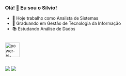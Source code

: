 ### Olá!  👋 Eu sou o Silvio!


- 🔭 Hoje trabalho como Analista de Sistemas
- 🌱 Graduando em Gestão de Tecnologia da Informação
- 📚 Estudando Análise de Dados


 <div style="display: inline_block"><br>
   
<img width="48" height="48" src="https://img.icons8.com/fluency/48/power-bi-2021.png" alt="power-bi-2021"/>
    
  ##
 
<div> 
  <a href="https://www.linkedin.com/in/silvioaplimajunior/"_blank"><img src="https://img.shields.io/badge/LinkedIn-0077B5?style=for-the-badge&logo=linkedin&logoColor=white" target="_blank"></a> 
  <a href="mailto: silvioaplimajr@gmail.com" target="_blank"><img src="https://img.shields.io/badge/Gmail-D14836?style=for-the-badge&logo=gmail&logoColor=white" target="_blank"></a> 
 
 
</div>

